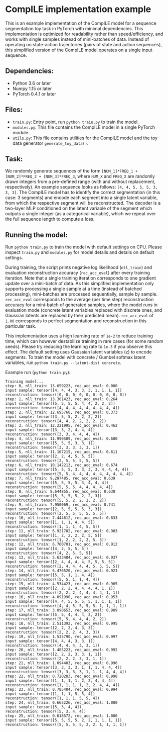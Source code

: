 # CompILE implementation example

This is an example implementation of the CompILE model for a sequence segmentation toy task in PyTorch with minimal dependencies. This implementation is optimized for readability rather than speed/efficiency, and works with single samples instead of mini-batches of data. Instead of operating on state-action trajectories (pairs of state and action sequences), this simplified version of the CompILE model operates on a single input sequence.

## Dependencies:
* Python 3.6 or later
* Numpy 1.15 or later
* PyTorch 0.4.1 or later

## Files:
* `train.py`: Entry point, run `python train.py` to train the model.
* `modules.py`: This file contains the CompILE model in a single PyTorch module.
* `utils.py`: This file contains utilities for the CompILE model and the toy data generator `generate_toy_data()`.

## Task:
We randomly generate sequences of the form `[NUM_1]*FREQ_1 + [NUM_2]*FREQ_2 + [NUM_3]*FREQ_3`, where `NUM_X` and `FREQ_X` are randomly drawn integers from a pre-defined range (with and without replacement, respectively). An example sequence looks as follows: `[4, 4, 5, 5, 5, 3, 3, 3]`. The CompILE model has to identify the correct segmentation (in this case: 3 segments) and encode each segment into a single latent variable, from which the respective segment will be reconstructed. The decoder is a two-layer MLP conditioned on the latent variable of the segment which outputs a single integer (as a categorical variable), which we repeat over the full sequence length to compute a loss.

## Running the model:
Run `python train.py` to train the model with default settings on CPU. Please inspect `train.py` and `modules.py` for model details and details on default settings.

During training, the script prints negative log likelihood (`nll_train`) and evaluation reconstruction accuracy (`rec_acc_eval`) after every training iteration. Note that a single training iteration corresponds to one gradient update over a mini-batch of data. As this simplified implementation only supports processing a single sample at a time (instead of batched processing), mini-batches are processed sequentially, sample by sample. `rec_acc_eval` corresponds to the average (per time step) reconstruction accuracy for a mini-batch of generated samples, where the model runs in evaluation mode (concrete latent variables replaced with discrete ones, and Gaussian latents are replaced by their predicted mean). `rec_acc_eval` of `1.00` corresponds to perfect segmentation and reconstruction in this particular task.

This implementation uses a high learning rate of `1e-2` to reduce training time, which can however destabilize training in rare cases (for some random seeds). Please try reducing the learning rate to `1e-3` if you observe this effect. The default setting uses Gaussian latent variables (z) to encode segments. To train the model with concrete / Gumbel softmax latent variables, run `python train.py --latent-dist concrete`.

Example run (`python train.py`):

```
Training model...
step: 0, nll_train: 13.659223, rec_acc_eval: 0.000
input sample: tensor([4, 4, 4, 3, 3, 3, 1, 1, 1, 1])
reconstruction: tensor([0, 0, 0, 0, 0, 0, 0, 0, 0, 0])
step: 1, nll_train: 13.301423, rec_acc_eval: 0.264
input sample: tensor([5, 5, 5, 5, 4, 4, 2, 2, 2])
reconstruction: tensor([4, 4, 4, 4, 4, 4, 4, 4, 4])
step: 2, nll_train: 12.695760, rec_acc_eval: 0.373
input sample: tensor([3, 5, 5, 2, 2, 2, 2])
reconstruction: tensor([4, 4, 2, 2, 2, 2, 2])
step: 3, nll_train: 12.221995, rec_acc_eval: 0.462
input sample: tensor([3, 3, 2, 4, 4, 4])
reconstruction: tensor([3, 3, 4, 4, 4, 4])
step: 4, nll_train: 11.990509, rec_acc_eval: 0.600
input sample: tensor([5, 5, 5, 3, 3, 1])
reconstruction: tensor([3, 3, 3, 3, 3, 1])
step: 5, nll_train: 11.107215, rec_acc_eval: 0.611
input sample: tensor([2, 2, 4, 5, 5, 5])
reconstruction: tensor([2, 5, 5, 5, 5, 5])
step: 6, nll_train: 10.142213, rec_acc_eval: 0.674
input sample: tensor([5, 5, 5, 3, 3, 3, 3, 4, 4, 4, 4])
reconstruction: tensor([5, 5, 4, 4, 4, 4, 4, 4, 4, 4, 4])
step: 7, nll_train: 9.297485, rec_acc_eval: 0.639
input sample: tensor([5, 5, 5, 5, 3, 4, 4, 4])
reconstruction: tensor([5, 5, 5, 4, 4, 4, 4, 4])
step: 8, nll_train: 8.644855, rec_acc_eval: 0.638
input sample: tensor([5, 5, 5, 5, 2, 2, 3])
reconstruction: tensor([5, 5, 2, 2, 2, 2, 2])
step: 9, nll_train: 7.950069, rec_acc_eval: 0.741
input sample: tensor([2, 5, 5, 5, 5, 3, 3])
reconstruction: tensor([2, 5, 5, 5, 5, 5, 5])
step: 10, nll_train: 7.444612, rec_acc_eval: 0.833
input sample: tensor([1, 1, 1, 4, 4, 5])
reconstruction: tensor([1, 1, 1, 4, 5, 5])
step: 11, nll_train: 6.921782, rec_acc_eval: 0.903
input sample: tensor([1, 2, 2, 2, 2, 5, 5])
reconstruction: tensor([1, 2, 2, 2, 2, 5, 5])
step: 12, nll_train: 6.760701, rec_acc_eval: 0.912
input sample: tensor([4, 2, 5, 5, 5])
reconstruction: tensor([4, 2, 5, 5, 5])
step: 13, nll_train: 5.633484, rec_acc_eval: 0.937
input sample: tensor([2, 4, 4, 4, 4, 5, 5, 5, 5])
reconstruction: tensor([2, 4, 4, 4, 4, 5, 5, 5, 5])
step: 14, nll_train: 6.476520, rec_acc_eval: 0.923
input sample: tensor([5, 5, 1, 1, 4, 4])
reconstruction: tensor([5, 5, 1, 1, 4, 4])
step: 15, nll_train: 4.534423, rec_acc_eval: 0.965
input sample: tensor([2, 2, 2, 4, 4, 4, 4, 1, 1])
reconstruction: tensor([2, 2, 2, 4, 4, 4, 4, 1, 1])
step: 16, nll_train: 4.091990, rec_acc_eval: 0.953
input sample: tensor([4, 4, 5, 5, 5, 5, 1, 1, 1, 1])
reconstruction: tensor([4, 4, 5, 5, 5, 5, 1, 1, 1, 1])
step: 17, nll_train: 3.090653, rec_acc_eval: 0.989
input sample: tensor([5, 5, 4, 4, 4, 2, 2])
reconstruction: tensor([5, 5, 4, 4, 4, 2, 2])
step: 18, nll_train: 2.511392, rec_acc_eval: 0.995
input sample: tensor([2, 2, 2, 4, 3, 3])
reconstruction: tensor([2, 2, 2, 4, 3, 3])
step: 19, nll_train: 1.535790, rec_acc_eval: 0.997
input sample: tensor([4, 4, 4, 3, 3, 1])
reconstruction: tensor([4, 4, 4, 3, 3, 1])
step: 20, nll_train: 1.485223, rec_acc_eval: 0.992
input sample: tensor([2, 2, 2, 3, 3, 1, 1])
reconstruction: tensor([2, 2, 2, 3, 3, 1, 1])
step: 21, nll_train: 1.094403, rec_acc_eval: 0.996
input sample: tensor([3, 3, 3, 3, 1, 1, 1, 4, 4, 4])
reconstruction: tensor([3, 3, 3, 3, 1, 1, 1, 4, 4, 4])
step: 22, nll_train: 0.720283, rec_acc_eval: 0.998
input sample: tensor([1, 1, 1, 1, 2, 2, 4, 4, 4])
reconstruction: tensor([1, 1, 1, 1, 2, 2, 4, 4, 4])
step: 23, nll_train: 0.785404, rec_acc_eval: 0.994
input sample: tensor([1, 1, 1, 5, 5, 4])
reconstruction: tensor([1, 1, 1, 5, 5, 4])
step: 24, nll_train: 0.665226, rec_acc_eval: 1.000
input sample: tensor([5, 3, 4, 4])
reconstruction: tensor([5, 3, 4, 4])
step: 25, nll_train: 0.618572, rec_acc_eval: 1.000
input sample: tensor([5, 5, 5, 5, 2, 2, 1, 1, 1, 1])
reconstruction: tensor([5, 5, 5, 5, 2, 2, 1, 1, 1, 1])
```
